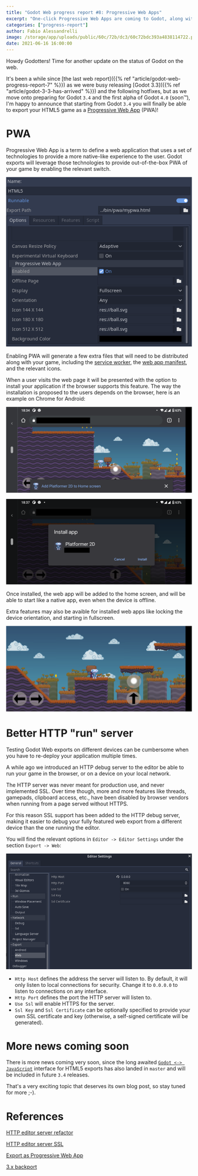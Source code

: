 ```yaml
---
title: "Godot Web progress report #8: Progressive Web Apps"
excerpt: "One-click Progressive Web Apps are coming to Godot, along with easier testing for your HTML5 exports."
categories: ["progress-report"]
author: Fabio Alessandrelli
image: /storage/app/uploads/public/60c/72b/dc3/60c72bdc393a4838114722.png
date: 2021-06-16 16:00:00
---
```


Howdy Godotters! Time for another update on the status of Godot on the web.

It's been a while since [the last web report]({{% ref "article/godot-web-progress-report-7" %}}) as we were busy releasing [Godot 3.3]({{% ref "article/godot-3-3-has-arrived" %}}) and the following hotfixes, but as we move onto preparing for Godot `3.4` and the first alpha of Godot `4.0` (soon™), I'm happy to announce that starting from Godot `3.4` you will finally be able to export your HTML5 game as a [Progressive Web App](https://developer.mozilla.org/en-US/docs/Web/Progressive_web_apps) (PWA)!

PWA
===

Progressive Web App is a term to define a web application that uses a set of technologies to provide a more native-like experience to the user. Godot exports will leverage those technologies to provide out-of-the-box PWA of your game by enabling the relevant switch.

![HTML5 export PWA section](/storage/app/uploads/public/60b/a81/df7/60ba81df7c61d867142125.png)

Enabling PWA will generate a few extra files that will need to be distributed along with your game, including the [service worker](https://developer.mozilla.org/en-US/docs/Web/API/Service_Worker_API), the [web app manifest](https://developer.mozilla.org/en-US/docs/Web/Manifest), and the relevant icons.

When a user visits the web page it will be presented with the option to install your application if the browser supports this feature. The way the installation is proposed to the users depends on the browser, here is an example on Chrome for Android:

![PWA Install Suggestion](/storage/app/uploads/public/60c/393/280/60c3932805c1f343459058.png)


![PWA Install Prompt](/storage/app/uploads/public/60c/393/340/60c393340bb55765498231.png)


Once installed, the web app will be added to the home screen, and will be able to start like a native app, even when the device is offline.

Extra features may also be avaible for installed web apps like locking the device orientation, and starting in fullscreen.

![Installed PWA Running](/storage/app/uploads/public/60c/393/39b/60c39339bab5c662844052.png)

Better HTTP "run" server
===

Testing Godot Web exports on different devices can be cumbersome when you have to re-deploy your application multiple times.

A while ago we introduced an HTTP debug server to the editor be able to run your game in the browser, or on a device on your local network.

The HTTP server was never meant for production use, and never implemented SSL. Over time though, more and more features like threads, gamepads, clipboard access, etc., have been disabled by browser vendors when running from a page served without HTTPS.

For this reason SSL support has been added to the HTTP debug server, making it easier to debug your fully featured web export from a different device than the one running the editor.

You will find the relevant options in `Editor -> Editor Settings` under the section `Export -> Web`:


![Web Export editor settings](/storage/app/uploads/public/60c/3a3/8b6/60c3a38b6a8b8254809818.png)

* `Http Host` defines the address the server will listen to. By default, it will only listen to local connections for security. Change it to `0.0.0.0` to listen to connections on any interface.
* `Http Port` defines the port the HTTP server will listen to.
* `Use Ssl` will enable HTTPS for the server.
* `Ssl Key` and `Ssl Certificate` can be optionally specified to provide your own SSL certificate and key (otherwise, a self-signed certificate will be generated).


More news coming soon
===

There is more news coming very soon, since the long awaited [`Godot <-> JavaScript`](https://github.com/godotengine/godot-proposals/issues/1852) interface for HTML5 exports has also landed in `master` and will be included in future `3.4` releases.

That's a very exciting topic that deserves its own blog post, so stay tuned for more ;-).

References
===

[HTTP editor server refactor](https://github.com/godotengine/godot/pull/47386)

[HTTP editor server SSL](https://github.com/godotengine/godot/pull/47974)

[Export as Progressive Web App](https://github.com/godotengine/godot/pull/48159)

[3.x backport](https://github.com/godotengine/godot/pull/48250)
